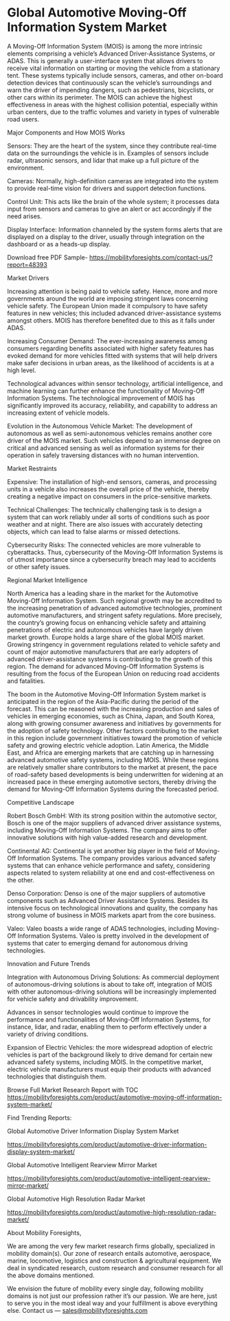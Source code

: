 # Global Automotive Moving-Off Information System Market

A Moving-Off Information System (MOIS) is among the more intrinsic elements comprising a vehicle’s Advanced Driver-Assistance Systems, or ADAS. This is generally a user-interface system that allows drivers to receive vital information on starting or moving the vehicle from a stationary tent. These systems typically include sensors, cameras, and other on-board detection devices that continuously scan the vehicle’s surroundings and warn the driver of impending dangers, such as pedestrians, bicyclists, or other cars within its perimeter. The MOIS can achieve the highest effectiveness in areas with the highest collision potential, especially within urban centers, due to the traffic volumes and variety in types of vulnerable road users.

Major Components and How MOIS Works

Sensors: They are the heart of the system, since they contribute real-time data on the surroundings the vehicle is in. Examples of sensors include radar, ultrasonic sensors, and lidar that make up a full picture of the environment.

Cameras: Normally, high-definition cameras are integrated into the system to provide real-time vision for drivers and support detection functions.

Control Unit: This acts like the brain of the whole system; it processes data input from sensors and cameras to give an alert or act accordingly if the need arises.

Display Interface: Information channeled by the system forms alerts that are displayed on a display to the driver, usually through integration on the dashboard or as a heads-up display.

Download free PDF Sample- https://mobilityforesights.com/contact-us/?report=48393

Market Drivers

Increasing attention is being paid to vehicle safety. Hence, more and more governments around the world are imposing stringent laws concerning vehicle safety. The European Union made it compulsory to have safety features in new vehicles; this included advanced driver-assistance systems amongst others. MOIS has therefore benefited due to this as it falls under ADAS.

Increasing Consumer Demand: The ever-increasing awareness among consumers regarding benefits associated with higher safety features has evoked demand for more vehicles fitted with systems that will help drivers make safer decisions in urban areas, as the likelihood of accidents is at a high level.

Technological advances within sensor technology, artificial intelligence, and machine learning can further enhance the functionality of Moving-Off Information Systems. The technological improvement of MOIS has significantly improved its accuracy, reliability, and capability to address an increasing extent of vehicle models.

Evolution in the Autonomous Vehicle Market: The development of autonomous as well as semi-autonomous vehicles remains another core driver of the MOIS market. Such vehicles depend to an immense degree on critical and advanced sensing as well as information systems for their operation in safely traversing distances with no human intervention.

Market Restraints

Expensive: The installation of high-end sensors, cameras, and processing units in a vehicle also increases the overall price of the vehicle, thereby creating a negative impact on consumers in the price-sensitive markets.

Technical Challenges: The technically challenging task is to design a system that can work reliably under all sorts of conditions such as poor weather and at night. There are also issues with accurately detecting objects, which can lead to false alarms or missed detections.

Cybersecurity Risks: The connected vehicles are more vulnerable to cyberattacks. Thus, cybersecurity of the Moving-Off Information Systems is of utmost importance since a cybersecurity breach may lead to accidents or other safety issues.

Regional Market Intelligence

North America has a leading share in the market for the Automotive Moving-Off Information System. Such regional growth may be accredited to the increasing penetration of advanced automotive technologies, prominent automotive manufacturers, and stringent safety regulations. More precisely, the country’s growing focus on enhancing vehicle safety and attaining penetrations of electric and autonomous vehicles have largely driven market growth. Europe holds a large share of the global MOIS market. Growing stringency in government regulations related to vehicle safety and count of major automotive manufacturers that are early adopters of advanced driver-assistance systems is contributing to the growth of this region. The demand for advanced Moving-Off Information Systems is resulting from the focus of the European Union on reducing road accidents and fatalities.

The boom in the Automotive Moving-Off Information System market is anticipated in the region of the Asia-Pacific during the period of the forecast. This can be reasoned with the increasing production and sales of vehicles in emerging economies, such as China, Japan, and South Korea, along with growing consumer awareness and initiatives by governments for the adoption of safety technology. Other factors contributing to the market in this region include government initiatives toward the promotion of vehicle safety and growing electric vehicle adoption. Latin America, the Middle East, and Africa are emerging markets that are catching up in harnessing advanced automotive safety systems, including MOIS. While these regions are relatively smaller share contributors to the market at present, the pace of road-safety based developments is being underwritten for widening at an increased pace in these emerging automotive sectors, thereby driving the demand for Moving-Off Information Systems during the forecasted period.

Competitive Landscape

Robert Bosch GmbH: With its strong position within the automotive sector, Bosch is one of the major suppliers of advanced driver assistance systems, including Moving-Off Information Systems. The company aims to offer innovative solutions with high value-added research and development.

Continental AG: Continental is yet another big player in the field of Moving-Off Information Systems. The company provides various advanced safety systems that can enhance vehicle performance and safety, considering aspects related to system reliability at one end and cost-effectiveness on the other.

Denso Corporation: Denso is one of the major suppliers of automotive components such as Advanced Driver Assistance Systems. Besides its intensive focus on technological innovations and quality, the company has strong volume of business in MOIS markets apart from the core business.

Valeo: Valeo boasts a wide range of ADAS technologies, including Moving-Off Information Systems. Valeo is pretty involved in the development of systems that cater to emerging demand for autonomous driving technologies.

Innovation and Future Trends

Integration with Autonomous Driving Solutions: As commercial deployment of autonomous-driving solutions is about to take off, integration of MOIS with other autonomous-driving solutions will be increasingly implemented for vehicle safety and drivability improvement.

Advances in sensor technologies would continue to improve the performance and functionalities of Moving-Off Information Systems, for instance, lidar, and radar, enabling them to perform effectively under a variety of driving conditions.

Expansion of Electric Vehicles: the more widespread adoption of electric vehicles is part of the background likely to drive demand for certain new advanced safety systems, including MOIS. In the competitive market, electric vehicle manufacturers must equip their products with advanced technologies that distinguish them.

Browse Full Market Research Report with TOC https://mobilityforesights.com/product/automotive-moving-off-information-system-market/

Find Trending Reports:

Global Automotive Driver Information Display System Market

https://mobilityforesights.com/product/automotive-driver-information-display-system-market/

Global Automotive Intelligent Rearview Mirror Market

https://mobilityforesights.com/product/automotive-intelligent-rearview-mirror-market/

Global Automotive High Resolution Radar Market

https://mobilityforesights.com/product/automotive-high-resolution-radar-market/

About Mobility Foresights,

We are among the very few market research firms globally, specialized in mobility domain(s). Our zone of research entails automotive, aerospace, marine, locomotive, logistics and construction & agricultural equipment. We deal in syndicated research, custom research and consumer research for all the above domains mentioned.

We envision the future of mobility every single day, following mobility domains is not just our profession rather it’s our passion. We are here, just to serve you in the most ideal way and your fulfillment is above everything else. Contact us — sales@mobilityforesights.com
